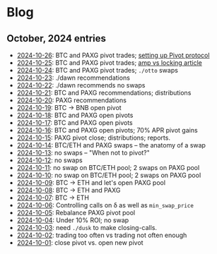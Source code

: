 # Blog 

## October, 2024 entries

* [2024-10-26](26): BTC and PAXG pivot trades;
[setting up Pivot protocol](../../../articles/pool-setup.md)
* [2024-10-25](25): BTC and PAXG pivot trades; 
[amp vs locking article](../../../articles/staking.md)
* [2024-10-24](24): BTC and PAXG pivot trades; `./otto` swaps
* [2024-10-23](23): ./dawn recommendations
* [2024-10-22](22): ./dawn recommends no swaps
* [2024-10-21](21): BTC and PAXG recommendations; distributions
* [2024-10-20](20): PAXG recommendations
* [2024-10-19](19): BTC -> BNB open pivot
* [2024-10-18](18): BTC and PAXG open pivots
* [2024-10-17](17): BTC and PAXG open pivots
* [2024-10-16](16): BTC and PAXG open pivots; 70% APR pivot gains
* [2024-10-15](15): PAXG pivot close; distributions; reports.
* [2024-10-14](14): BTC/ETH and PAXG swaps – the anatomy of a swap
* [2024-10-13](13): no swaps – "When not to pivot?"
* [2024-10-12](12): no swaps
* [2024-10-11](11): no swap on BTC/ETH pool; 2 swaps on PAXG pool
* [2024-10-10](10): no swap on BTC/ETH pool; 2 swaps on PAXG pool
* [2024-10-09](09): BTC -> ETH and let's open PAXG pool
* [2024-10-08](08): BTC -> ETH and PAXG
* [2024-10-07](07): BTC -> ETH
* [2024-10-06](06): Controlling calls on δ as well as `min_swap_price`
* [2024-10-05](05): Rebalance PAXG pivot pool
* [2024-10-04](04): Under 10% ROI; no swap
* [2024-10-03](03): need `./dusk` to make closing-calls.
* [2024-10-02](02): trading too often vs trading not often enough
* [2024-10-01](01): close pivot vs. open new pivot
